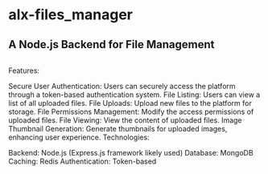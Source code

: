 # alx-files_manager
## A Node.js Backend for File Management

``` This project serves as a comprehensive exploration of back-end development principles, utilizing Node.js, MongoDB, Redis, authentication, pagination, and background processing to build a simple platform for managing files.
```

Features:

Secure User Authentication: Users can securely access the platform through a token-based authentication system.
File Listing: Users can view a list of all uploaded files.
File Uploads: Upload new files to the platform for storage.
File Permissions Management: Modify the access permissions of uploaded files.
File Viewing: View the content of uploaded files.
Image Thumbnail Generation: Generate thumbnails for uploaded images, enhancing user experience.
Technologies:

Backend: Node.js (Express.js framework likely used)
Database: MongoDB
Caching: Redis
Authentication: Token-based